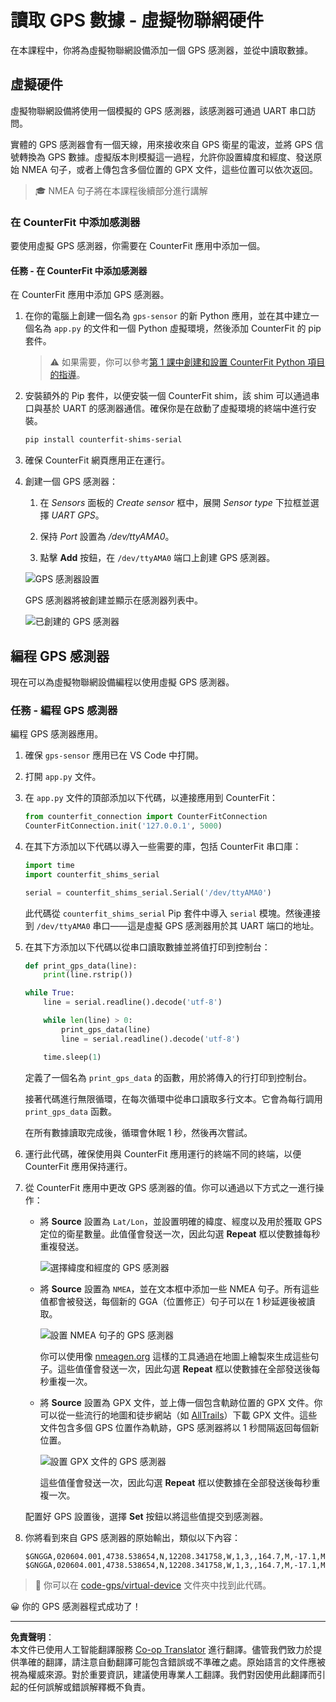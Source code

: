 <!--
CO_OP_TRANSLATOR_METADATA:
{
  "original_hash": "64f18a8f8aaa1fef5e7320e0992d8b3a",
  "translation_date": "2025-08-26T15:46:18+00:00",
  "source_file": "3-transport/lessons/1-location-tracking/virtual-device-gps-sensor.md",
  "language_code": "hk"
}
-->
# 讀取 GPS 數據 - 虛擬物聯網硬件

在本課程中，你將為虛擬物聯網設備添加一個 GPS 感測器，並從中讀取數據。

## 虛擬硬件

虛擬物聯網設備將使用一個模擬的 GPS 感測器，該感測器可通過 UART 串口訪問。

實體的 GPS 感測器會有一個天線，用來接收來自 GPS 衛星的電波，並將 GPS 信號轉換為 GPS 數據。虛擬版本則模擬這一過程，允許你設置緯度和經度、發送原始 NMEA 句子，或者上傳包含多個位置的 GPX 文件，這些位置可以依次返回。

> 🎓 NMEA 句子將在本課程後續部分進行講解

### 在 CounterFit 中添加感測器

要使用虛擬 GPS 感測器，你需要在 CounterFit 應用中添加一個。

#### 任務 - 在 CounterFit 中添加感測器

在 CounterFit 應用中添加 GPS 感測器。

1. 在你的電腦上創建一個名為 `gps-sensor` 的新 Python 應用，並在其中建立一個名為 `app.py` 的文件和一個 Python 虛擬環境，然後添加 CounterFit 的 pip 套件。

    > ⚠️ 如果需要，你可以參考[第 1 課中創建和設置 CounterFit Python 項目的指導](../../../1-getting-started/lessons/1-introduction-to-iot/virtual-device.md)。

1. 安裝額外的 Pip 套件，以便安裝一個 CounterFit shim，該 shim 可以通過串口與基於 UART 的感測器通信。確保你是在啟動了虛擬環境的終端中進行安裝。

    ```sh
    pip install counterfit-shims-serial
    ```

1. 確保 CounterFit 網頁應用正在運行。

1. 創建一個 GPS 感測器：

    1. 在 *Sensors* 面板的 *Create sensor* 框中，展開 *Sensor type* 下拉框並選擇 *UART GPS*。

    1. 保持 *Port* 設置為 */dev/ttyAMA0*。

    1. 點擊 **Add** 按鈕，在 `/dev/ttyAMA0` 端口上創建 GPS 感測器。

    ![GPS 感測器設置](../../../../../translated_images/counterfit-create-gps-sensor.6385dc9357d85ad1d47b4abb2525e7651fd498917d25eefc5a72feab09eedc70.hk.png)

    GPS 感測器將被創建並顯示在感測器列表中。

    ![已創建的 GPS 感測器](../../../../../translated_images/counterfit-gps-sensor.3fbb15af0a5367566f2f11324ef5a6f30861cdf2b497071a5e002b7aa473550e.hk.png)

## 編程 GPS 感測器

現在可以為虛擬物聯網設備編程以使用虛擬 GPS 感測器。

### 任務 - 編程 GPS 感測器

編程 GPS 感測器應用。

1. 確保 `gps-sensor` 應用已在 VS Code 中打開。

1. 打開 `app.py` 文件。

1. 在 `app.py` 文件的頂部添加以下代碼，以連接應用到 CounterFit：

    ```python
    from counterfit_connection import CounterFitConnection
    CounterFitConnection.init('127.0.0.1', 5000)
    ```

1. 在其下方添加以下代碼以導入一些需要的庫，包括 CounterFit 串口庫：

    ```python
    import time
    import counterfit_shims_serial
    
    serial = counterfit_shims_serial.Serial('/dev/ttyAMA0')
    ```

    此代碼從 `counterfit_shims_serial` Pip 套件中導入 `serial` 模塊。然後連接到 `/dev/ttyAMA0` 串口——這是虛擬 GPS 感測器用於其 UART 端口的地址。

1. 在其下方添加以下代碼以從串口讀取數據並將值打印到控制台：

    ```python
    def print_gps_data(line):
        print(line.rstrip())
    
    while True:
        line = serial.readline().decode('utf-8')
    
        while len(line) > 0:
            print_gps_data(line)
            line = serial.readline().decode('utf-8')
    
        time.sleep(1)
    ```

    定義了一個名為 `print_gps_data` 的函數，用於將傳入的行打印到控制台。

    接著代碼進行無限循環，在每次循環中從串口讀取多行文本。它會為每行調用 `print_gps_data` 函數。

    在所有數據讀取完成後，循環會休眠 1 秒，然後再次嘗試。

1. 運行此代碼，確保使用與 CounterFit 應用運行的終端不同的終端，以便 CounterFit 應用保持運行。

1. 從 CounterFit 應用中更改 GPS 感測器的值。你可以通過以下方式之一進行操作：

    * 將 **Source** 設置為 `Lat/Lon`，並設置明確的緯度、經度以及用於獲取 GPS 定位的衛星數量。此值僅會發送一次，因此勾選 **Repeat** 框以使數據每秒重複發送。

      ![選擇緯度和經度的 GPS 感測器](../../../../../translated_images/counterfit-gps-sensor-latlon.008c867d75464fbe7f84107cc57040df565ac07cb57d2f21db37d087d470197d.hk.png)

    * 將 **Source** 設置為 `NMEA`，並在文本框中添加一些 NMEA 句子。所有這些值都會被發送，每個新的 GGA（位置修正）句子可以在 1 秒延遲後被讀取。

      ![設置 NMEA 句子的 GPS 感測器](../../../../../translated_images/counterfit-gps-sensor-nmea.c62eea442171e17e19528b051b104cfcecdc9cd18db7bc72920f29821ae63f73.hk.png)

      你可以使用像 [nmeagen.org](https://www.nmeagen.org) 這樣的工具通過在地圖上繪製來生成這些句子。這些值僅會發送一次，因此勾選 **Repeat** 框以使數據在全部發送後每秒重複一次。

    * 將 **Source** 設置為 GPX 文件，並上傳一個包含軌跡位置的 GPX 文件。你可以從一些流行的地圖和徒步網站（如 [AllTrails](https://www.alltrails.com/)）下載 GPX 文件。這些文件包含多個 GPS 位置作為軌跡，GPS 感測器將以 1 秒間隔返回每個新位置。

      ![設置 GPX 文件的 GPS 感測器](../../../../../translated_images/counterfit-gps-sensor-gpxfile.8310b063ce8a425ccc8ebeec8306aeac5e8e55207f007d52c6e1194432a70cd9.hk.png)

      這些值僅會發送一次，因此勾選 **Repeat** 框以使數據在全部發送後每秒重複一次。

    配置好 GPS 設置後，選擇 **Set** 按鈕以將這些值提交到感測器。

1. 你將看到來自 GPS 感測器的原始輸出，類似以下內容：

    ```output
    $GNGGA,020604.001,4738.538654,N,12208.341758,W,1,3,,164.7,M,-17.1,M,,*67
    $GNGGA,020604.001,4738.538654,N,12208.341758,W,1,3,,164.7,M,-17.1,M,,*67
    ```

> 💁 你可以在 [code-gps/virtual-device](../../../../../3-transport/lessons/1-location-tracking/code-gps/virtual-device) 文件夾中找到此代碼。

😀 你的 GPS 感測器程式成功了！

---

**免責聲明**：  
本文件已使用人工智能翻譯服務 [Co-op Translator](https://github.com/Azure/co-op-translator) 進行翻譯。儘管我們致力於提供準確的翻譯，請注意自動翻譯可能包含錯誤或不準確之處。原始語言的文件應被視為權威來源。對於重要資訊，建議使用專業人工翻譯。我們對因使用此翻譯而引起的任何誤解或錯誤解釋概不負責。